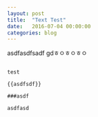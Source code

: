 ```yaml
---
layout: post
title:  "Text Test"
date:   2016-07-04 00:00:00
categories: blog
---
```


asdfasdfsadf
gdㅎㅇㅎㅇㅎㅇ

```

test

{{asdfsdf}}

###asdf

asdfasd

```